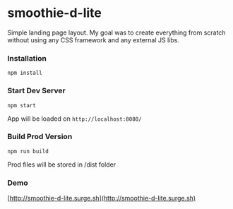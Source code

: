 # smoothie-d-lite

Simple landing page layout. My goal was to create everything from scratch without using any CSS framework and any external JS libs. 

### Installation

```
npm install
```

### Start Dev Server

```
npm start
```
App will be loaded on `http://localhost:8080/`


### Build Prod Version

```
npm run build
```
Prod files will be stored in /dist folder

### Demo

[http://smoothie-d-lite.surge.sh](http://smoothie-d-lite.surge.sh)
